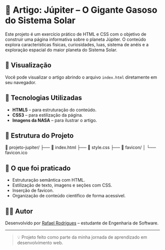 # 🌌 Artigo: Júpiter – O Gigante Gasoso do Sistema Solar

Este projeto é um exercício prático de HTML e CSS com o objetivo de construir uma página informativa sobre o planeta Júpiter. O conteúdo explora características físicas, curiosidades, luas, sistema de anéis e a exploração espacial do maior planeta do Sistema Solar.

## 📄 Visualização

Você pode visualizar o artigo abrindo o arquivo `index.html` diretamente em seu navegador.

## 🚀 Tecnologias Utilizadas

- **HTML5** – para estruturação do conteúdo.
- **CSS3** – para estilização da página.
- **Imagens da NASA** – para ilustrar o artigo.

## 📁 Estrutura do Projeto

📂 projeto-jupiter/
├── 📄 index.html
├── 📄 style.css
├── 📁 favicon/
│ └── favicon.ico

## 🧠 O que foi praticado

- Estruturação semântica com HTML.
- Estilização de texto, imagens e seções com CSS.
- Inserção de favicon.
- Organização de conteúdo científico de forma acessível.

## 👨‍💻 Autor

Desenvolvido por [Rafael Rodrigues](https://www.linkedin.com/in/rafael-rodrigues-423aaa350/) – estudante de Engenharia de Software.

---

> 💡 Projeto feito como parte da minha jornada de aprendizado em desenvolvimento web.
